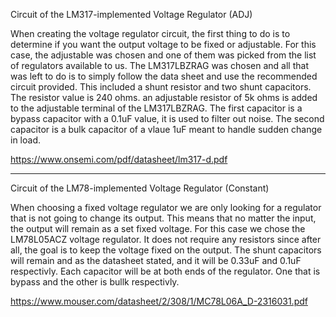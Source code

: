 Circuit of the LM317-implemented Voltage Regulator (ADJ)

When creating the voltage regulator circuit, the first thing to do is to determine if you want the output voltage to be fixed or adjustable. For this case, the adjustable was chosen and one of them was picked from the list of regulators available to us. The LM317LBZRAG was chosen and all that was left to do is to simply follow the data sheet and use the recommended circuit provided. This included a shunt resistor and two shunt capacitors. The resistor value is 240 ohms. an adjustable resistor of 5k ohms is added to the adjustable terminal of the LM317LBZRAG. The first capacitor is a bypass capacitor with a 0.1uF value, it is used to filter out noise. The second capacitor is a bulk capacitor of a vlaue 1uF meant to handle sudden change in load.

https://www.onsemi.com/pdf/datasheet/lm317-d.pdf
______________________________________________________

Circuit of the LM78-implemented Voltage Regulator (Constant)

When choosing a fixed voltage regulator we are only looking for a regulator that is not going to change its output. This means that no matter the input, the output will remain as a set fixed voltage. For this case we chose the LM78L05ACZ voltage regulator. It does not require any resistors since after all, the goal is to keep the voltage fixed on the output. The shunt capacitors will remain and as the datasheet stated, and it will be 0.33uF and 0.1uF respectivly. Each capacitor will be at both ends of the regulator. One that is bypass and the other is bullk respectivly.

https://www.mouser.com/datasheet/2/308/1/MC78L06A_D-2316031.pdf
